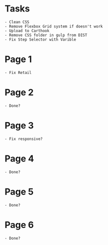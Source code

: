 # Tasks

    - Clean CSS
    - Remove Flexbox Grid system if doesn't work
    - Upload to Carthook
    - Remove CSS folder in gulp from DIST
    - Fix Step Selector with Varible

    

# Page 1

    - Fix Retail
# Page 2


    - Done?

# Page 3

    - Fix responsive?

# Page 4

    - Done?

# Page 5 

    - Done?

# Page 6

    - Done?


